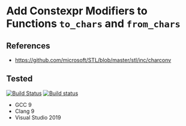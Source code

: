# Add Constexpr Modifiers to Functions `to_chars` and `from_chars`

## References

* <https://github.com/microsoft/STL/blob/master/stl/inc/charconv>

## Tested

[![Build Status](https://travis-ci.org/Neargye/charconv-constexpr-proposal.svg?branch=master)](https://travis-ci.org/Neargye/charconv-constexpr-proposal)
[![Build status](https://ci.appveyor.com/api/projects/status/vmpejqk5uyts2ify/branch/master?svg=true)](https://ci.appveyor.com/project/Neargye/charconv-constexpr-proposal/branch/master)

* GCC 9
* Clang 9
* Visual Studio 2019

